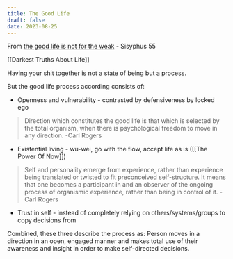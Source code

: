 ```yaml
---
title: The Good Life
draft: false
date: 2023-08-25
---
```


From [the good life is not for the weak](https://www.youtube.com/watch?v=TsC_EeiDjjc) - Sisyphus 55

[[Darkest Truths About Life]]

Having your shit together is not a state of being but a process.

But the good life process according consists of:

- Openness and vulnerability - contrasted by defensiveness by locked ego 

> Direction which constitutes the good life is that which is selected by the total organism, when there is psychological freedom to move in any direction.
> -Carl Rogers

- Existential living - wu-wei, go with the flow, accept life as is ([[The Power Of Now]])

> Self and personality emerge from experience, rather than experience being translated or twisted to fit preconceived self-structure. It means that one becomes a participant in and an observer of the ongoing process of organismic experience, rather than being in control of it.
> -Carl Rogers

- Trust in self - instead of completely relying on others/systems/groups to copy decisions from

Combined, these three describe the process as: Person moves in a direction in an open, engaged manner and makes total use of their awareness and insight in order to make self-directed decisions.